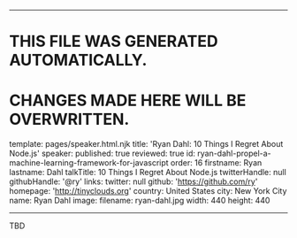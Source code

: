 ----

# THIS FILE WAS GENERATED AUTOMATICALLY.
# CHANGES MADE HERE WILL BE OVERWRITTEN.

template: pages/speaker.html.njk
title: 'Ryan Dahl: 10 Things I Regret About Node.js'
speaker:
  published: true
  reviewed: true
  id: ryan-dahl-propel-a-machine-learning-framework-for-javascript
  order: 16
  firstname: Ryan
  lastname: Dahl
  talkTitle: 10 Things I Regret About Node.js
  twitterHandle: null
  githubHandle: '@ry'
  links:
    twitter: null
    github: 'https://github.com/ry'
    homepage: 'http://tinyclouds.org'
  country: United States
  city: New York City
  name: Ryan Dahl
  image:
    filename: ryan-dahl.jpg
    width: 440
    height: 440

----

TBD
